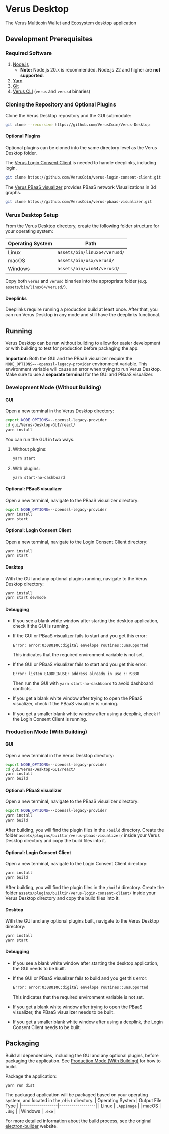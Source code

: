 # Verus Desktop

The Verus Multicoin Wallet and Ecosystem desktop application

## Development Prerequisites

### Required Software

1) [Node.js](https://nodejs.org/en/download/)
    - **Note:** Node.js 20.x is recommended. Node.js 22 and higher are **not supported**.
2) [Yarn](https://yarnpkg.com/getting-started/install)
3) [Git](https://git-scm.com/)
4) [Verus CLI](https://verus.io/wallet)  (`verus` and `verusd` binaries)

### Cloning the Repository and Optional Plugins

Clone the Verus Desktop repository and the GUI submodule:
```bash
git clone --recursive https://github.com/VerusCoin/Verus-Desktop
```

#### Optional Plugins

Optional plugins can be cloned into the same directory level as the Verus Desktop folder.

The [Verus Login Consent Client](https://github.com/VerusCoin/verus-login-consent-client) is needed to handle deeplinks, including login.
```bash
git clone https://github.com/VerusCoin/verus-login-consent-client.git
```

The [Verus PBaaS visualizer](https://github.com/VerusCoin/verus-pbaas-visualizer) provides PBaaS network Visualizations in 3d graphs.
```bash
git clone https://github.com/VerusCoin/verus-pbaas-visualizer.git
```

### Verus Desktop Setup

From the Verus Desktop directory, create the following folder structure for your operating system:

| Operating System | Path                        |
|------------------|-----------------------------|
| Linux            | `assets/bin/linux64/verusd/`|
| macOS            | `assets/bin/osx/verusd/`    |
| Windows          | `assets/bin/win64/verusd/`  |

Copy both `verus` and `verusd` binaries into the appropriate folder (e.g. `assets/bin/linux64/verusd/`).

#### Deeplinks

Deeplinks require running a production build at least once. After that, you can run Verus Desktop in any mode and still have the deeplinks functional.

## Running

Verus Desktop can be run without building to allow for easier development or with building to test for production before packaging the app.

**Important:** Both the GUI and the PBaaS visualizer require the `NODE_OPTIONS=--openssl-legacy-provider` environment variable. This environment variable will cause an error when trying to run Verus Desktop. Make sure to use a **separate terminal** for the GUI and PBaaS visualizer.

### Development Mode (Without Building)

#### GUI

Open a new terminal in the Verus Desktop directory:
```bash
export NODE_OPTIONS=--openssl-legacy-provider
cd gui/Verus-Desktop-GUI/react/
yarn install
```

You can run the GUI in two ways.

1. Without plugins:
    ```bash
    yarn start
    ```

2. With plugins:
    ```bash
    yarn start-no-dashboard
    ```

#### Optional: PBaaS visualizer

Open a new terminal, navigate to the PBaaS visualizer directory:
```bash
export NODE_OPTIONS=--openssl-legacy-provider
yarn install
yarn start
```

#### Optional: Login Consent Client 

Open a new terminal, navigate to the Login Consent Client directory:
```bash
yarn install
yarn start
```

#### Desktop

With the GUI and any optional plugins running, navigate to the Verus Desktop directory:
```bash
yarn install
yarn start devmode
```

#### Debugging

- If you see a blank white window after starting the desktop application, check if the GUI is running.
- If the GUI or PBaaS visualizer fails to start and you get this error:
    
    `Error: error:0308010C:digital envelope routines::unsupported`
    
    This indicates that the required environment variable is not set.
- If the GUI or PBaaS visualizer fails to start and you get this error:

    `Error: listen EADDRINUSE: address already in use :::9838`

    Then run the GUI with `yarn start-no-dashboard` to avoid dashboard conflicts.

- If you get a blank white window after trying to open the PBaaS visualizer, check if the PBaaS visualizer is running.
- If you get a smaller blank white window after using a deeplink, check if the Login Consent Client is running.

### Production Mode (With Building)

#### GUI

Open a new terminal in the Verus Desktop directory:
```bash
export NODE_OPTIONS=--openssl-legacy-provider
cd gui/Verus-Desktop-GUI/react/
yarn install
yarn build
```

#### Optional: PBaaS visualizer

Open a new terminal, navigate to the PBaaS visualizer directory:
```bash
export NODE_OPTIONS=--openssl-legacy-provider
yarn install
yarn build
```

After building, you will find the plugin files in the `/build` directory. Create the folder `assets/plugins/builtin/verus-pbaas-visualizer/` inside your Verus Desktop directory and copy the build files into it.

#### Optional: Login Consent Client 

Open a new terminal, navigate to the Login Consent Client directory:
```bash
yarn install
yarn build
```

After building, you will find the plugin files in the `/build` directory. Create the folder `assets/plugins/builtin/verus-login-consent-client/` inside your Verus Desktop directory and copy the build files into it.

#### Desktop

With the GUI and any optional plugins built, navigate to the Verus Desktop directory:
```bash
yarn install
yarn start
```

#### Debugging

- If you see a blank white window after starting the desktop application, the GUI needs to be built.
- If the GUI or PBaaS visualizer fails to build and you get this error:
    
    `Error: error:0308010C:digital envelope routines::unsupported`
    
    This indicates that the required environment variable is not set.
- If you get a blank white window after trying to open the PBaaS visualizer, the PBaaS visualizer needs to be built.
- If you get a smaller blank white window after using a deeplink, the Login Consent Client needs to be built.


## Packaging

Build all dependencies, including the GUI and any optional plugins, before packaging the application. See [Production Mode (With Building)](#production-mode-with-building) for how to build. 

Package the application:
```shell
yarn run dist
```

The packaged application will be packaged based on your operating system, and located in the `/dist` directory.
| Operating System | Output File Type |
|------------------|------------------|
| Linux            | `.AppImage`      |
| macOS            | `.dmg`           |
| Windows          | `.exe`           |

For more detailed information about the build process, see the original [electron-builder](https://www.electron.build) website.